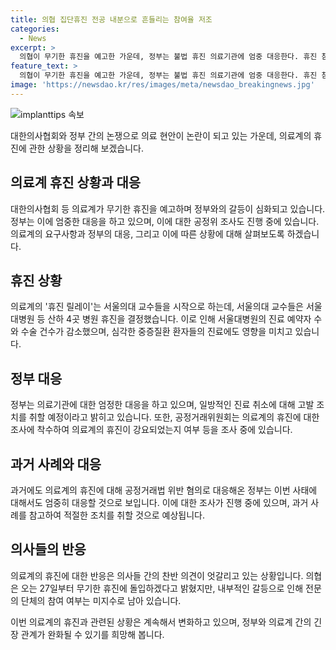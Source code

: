 ```yaml
---
title: 의협 집단휴진 전공 내분으로 흔들리는 참여율 저조
categories:
  - News
excerpt: >
  의협이 무기한 휴진을 예고한 가운데, 정부는 불법 휴진 의료기관에 엄중 대응한다. 휴진 참여율은 낮지만, 집단휴진은 계속될 전망이며, 정부는 엄정 대응을 유지하고 있다. 같은 날 공정위는 의협의 휴진 강요 여부를 조사하기 시작했으며, 의협과 정부의 대립은 계속되고 있다. 내부 갈등과 환자들의 민심은 휴진 참여율에 영향을 줄 것으로 전망된다.
feature_text: >
  의협이 무기한 휴진을 예고한 가운데, 정부는 불법 휴진 의료기관에 엄중 대응한다. 휴진 참여율은 낮지만, 집단휴진은 계속될 전망이며, 정부는 엄정 대응을 유지하고 있다. 같은 날 공정위는 의협의 휴진 강요 여부를 조사하기 시작했으며, 의협과 정부의 대립은 계속되고 있다. 내부 갈등과 환자들의 민심은 휴진 참여율에 영향을 줄 것으로 전망된다.
image: 'https://newsdao.kr/res/images/meta/newsdao_breakingnews.jpg'
---
```


<p><img src="https://newsdao.kr/res/images/meta/newsdao_breakingnews.jpg" alt="implanttips 속보" /></p>

<p>대한의사협회와 정부 간의 논쟁으로 의료 현안이 논란이 되고 있는 가운데, 의료계의 휴진에 관한 상황을 정리해 보겠습니다.</p>

<h2 data-ke-size="size26">의료계 휴진 상황과 대응</h2>

<p data-ke-size="size16">대한의사협회 등 의료계가 무기한 휴진을 예고하며 정부와의 갈등이 심화되고 있습니다. 정부는 이에 엄중한 대응을 하고 있으며, 이에 대한 공정위 조사도 진행 중에 있습니다. 의료계의 요구사항과 정부의 대응, 그리고 이에 따른 상황에 대해 살펴보도록 하겠습니다.</p>

<h2 data-ke-size="size26">휴진 상황</h2>

<p data-ke-size="size16">의료계의 '휴진 릴레이'는 서울의대 교수들을 시작으로 하는데, 서울의대 교수들은 서울대병원 등 산하 4곳 병원 휴진을 결정했습니다. 이로 인해 서울대병원의 진료 예약자 수와 수술 건수가 감소했으며, 심각한 중증질환 환자들의 진료에도 영향을 미치고 있습니다.</p>

<h2 data-ke-size="size26">정부 대응</h2>

<p data-ke-size="size16">정부는 의료기관에 대한 엄정한 대응을 하고 있으며, 일방적인 진료 취소에 대해 고발 조치를 취할 예정이라고 밝히고 있습니다. 또한, 공정거래위원회는 의료계의 휴진에 대한 조사에 착수하여 의료계의 휴진이 강요되었는지 여부 등을 조사 중에 있습니다.</p>

<h2 data-ke-size="size26">과거 사례와 대응</h2>

<p data-ke-size="size16">과거에도 의료계의 휴진에 대해 공정거래법 위반 혐의로 대응해온 정부는 이번 사태에 대해서도 엄중히 대응할 것으로 보입니다. 이에 대한 조사가 진행 중에 있으며, 과거 사례를 참고하여 적절한 조치를 취할 것으로 예상됩니다.</p>

<h2 data-ke-size="size26">의사들의 반응</h2>

<p data-ke-size="size16">의료계의 휴진에 대한 반응은 의사들 간의 찬반 의견이 엇갈리고 있는 상황입니다. 의협은 오는 27일부터 무기한 휴진에 돌입하겠다고 밝혔지만, 내부적인 갈등으로 인해 전문의 단체의 참여 여부는 미지수로 남아 있습니다.</p>

<p>이번 의료계의 휴진과 관련된 상황은 계속해서 변화하고 있으며, 정부와 의료계 간의 긴장 관계가 완화될 수 있기를 희망해 봅니다.</p>

